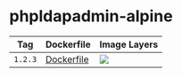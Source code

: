 # phpldapadmin-alpine

Tag | Dockerfile | Image Layers
----|------------|-------------
`1.2.3` | [Dockerfile](https://github.com/helphi/Dockerfile-phpldapadmin-alpine/blob/master/1.2.3/Dockerfile) | [![](https://images.microbadger.com/badges/image/helphi/phpldapadmin-alpine:1.2.3.svg)](https://microbadger.com/images/helphi/phpldapadmin-alpine:1.2.3 "Get your own image badge on microbadger.com")
